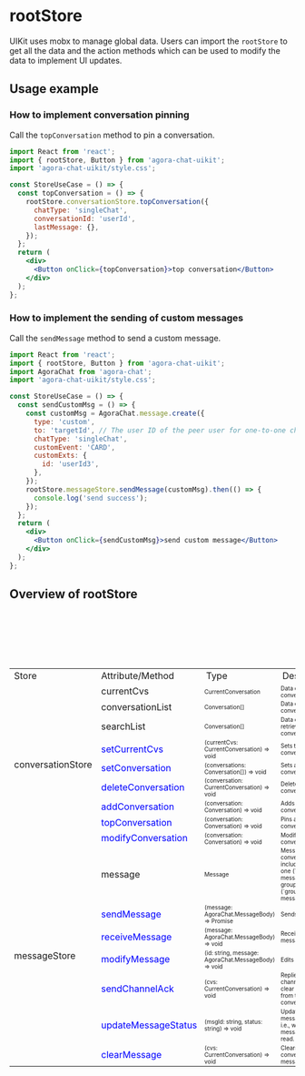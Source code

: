 # rootStore

UIKit uses mobx to manage global data. Users can import the `rootStore` to get all the data and the action methods which can be used to modify the data to implement UI updates.

## Usage example

### How to implement conversation pinning

Call the `topConversation` method to pin a conversation.

```jsx
import React from 'react';
import { rootStore, Button } from 'agora-chat-uikit';
import 'agora-chat-uikit/style.css';

const StoreUseCase = () => {
  const topConversation = () => {
    rootStore.conversationStore.topConversation({
      chatType: 'singleChat',
      conversationId: 'userId',
      lastMessage: {},
    });
  };
  return (
    <div>
      <Button onClick={topConversation}>top conversation</Button>
    </div>
  );
};
```

### How to implement the sending of custom messages

Call the `sendMessage` method to send a custom message.

```jsx
import React from 'react';
import { rootStore, Button } from 'agora-chat-uikit';
import AgoraChat from 'agora-chat';
import 'agora-chat-uikit/style.css';

const StoreUseCase = () => {
  const sendCustomMsg = () => {
    const customMsg = AgoraChat.message.create({
      type: 'custom',
      to: 'targetId', // The user ID of the peer user for one-to-one chat or the current group ID for group chat.
      chatType: 'singleChat',
      customEvent: 'CARD',
      customExts: {
        id: 'userId3',
      },
    });
    rootStore.messageStore.sendMessage(customMsg).then(() => {
      console.log('send success');
    });
  };
  return (
    <div>
      <Button onClick={sendCustomMsg}>send custom message</Button>
    </div>
  );
};
```

## Overview of rootStore

<table>
    <tr>
        <td>Store</td>
        <td>Attribute/Method</td>
        <td>Type</td>
        <td>Description</td>
    </tr> 
    <tr>
      <td rowspan="10" >conversationStore</td>
    </<tr>
    <tr>
        <td>currentCvs</td>
        <td style=font-size:10px>CurrentConversation</td>
        <td style=font-size:10px>Data of the current conversation.</td>
    </tr> 
    <tr>
        <td>conversationList</td>
        <td style=font-size:10px>Conversation[]</td>
        <td style=font-size:10px>Data of all conversations.</td>
    </tr> 
    <tr>
        <td>searchList</td>
        <td style=font-size:10px>Conversation[]</td>
        <td style=font-size:10px>Data of the retrieved conversations.</td>
    </tr> 
   <tr>
        <td style=color:blue>setCurrentCvs</td>
        <td style=font-size:10px>(currentCvs: CurrentConversation) => void</td>
        <td style=font-size:10px>Sets the current conversation.</td>
    </tr> 
    <tr>
        <td style=color:blue>setConversation</td>
        <td style=font-size:10px>(conversations: Conversation[]) => void</td>
        <td style=font-size:10px>Sets all conversations.</td>
    </tr> 
    <tr>
        <td style=color:blue>deleteConversation</td>
        <td style=font-size:10px>(conversation: CurrentConversation) => void</td>
        <td style=font-size:10px>Deletes a conversation.</td>
    </tr> 
   <tr>
        <td style=color:blue>addConversation</td>
        <td style=font-size:10px>(conversation: Conversation) => void</td>
        <td style=font-size:10px>Adds a conversation.</td>
    </tr> 
    <tr>
        <td style=color:blue>topConversation</td>
        <td style=font-size:10px>(conversation: Conversation) => void</td>
        <td style=font-size:10px>Pins a conversation.</td>
    </tr> 
    <tr>
        <td style=color:blue>modifyConversation</td>
        <td style=font-size:10px>(conversation: Conversation) => void</td>
        <td style=font-size:10px>Modifies a conversation.</td>
    </tr>
     <tr>
      <td rowspan="10" >messageStore</td>
    </tr>
   <tr>
        <td>message</td>
        <td style=font-size:10px>Message</td>
        <td style=font-size:10px>Messages in all conversations, including one-to-one (`singleChat`) messages and group (`groupChat`) messages. </td style=font-size:10px>  
    </tr>
    <tr>
        <td style=color:blue>sendMessage</td>
        <td style=font-size:10px>(message: AgoraChat.MessageBody) => Promise<void> </td>
        <td style=font-size:10px>Sends a message.</td>
    </tr>
    <tr>
        <td style=color:blue>receiveMessage</td>
        <td style=font-size:10px>(message: AgoraChat.MessageBody) => void </td>
        <td style=font-size:10px>Receives a message.</td>
    </tr>
    <tr>
        <td style=color:blue>modifyMessage</td>
        <td style=font-size:10px>(id: string, message: AgoraChat.MessageBody) => void </td>
        <td style=font-size:10px>Edits a message.</td>
    </tr>
    <tr>
        <td style=color:blue>sendChannelAck</td>
        <td style=font-size:10px>(cvs: CurrentConversation) => void </td>
        <td style=font-size:10px>Replies with a channel ack to clear unread data from the conversation.</td>
    </tr>
   <tr>
        <td style=color:blue>updateMessageStatus</td>
        <td style=font-size:10px>(msgId: string, status: string) => void </td>
        <td style=font-size:10px>Updates the message status, i.e., whether the message is sent or read.</td>
    </tr>
     <tr>
        <td style=color:blue>clearMessage</td>
        <td style=font-size:10px>(cvs: CurrentConversation) => void </td>
        <td style=font-size:10px>Clears a conversation's messages.</td>
    </tr>

</table>
